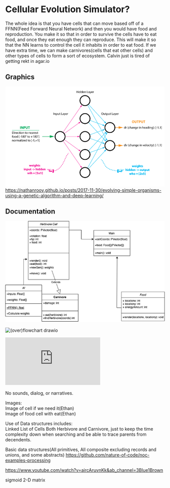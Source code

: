 # Cellular Evolution Simulator?
The whole idea is that you have cells that can move based off of a FFNN(Feed Forward Neural Network) and then you would have food and reproduction. You make it so that in order to survive the cells have to eat food, and once they eat enough they can reproduce. This will make it so that the NN learns to control the cell it inhabits in order to eat food. If we have extra time, we can make carnivores(cells that eat other cells) and other types of cells to form a sort of ecosystem. Calvin just is tired of getting rekt in agar.io

## Graphics
![Neural Network Example](https://github.com/CalvinWebb/A1GroupProject/blob/main/images/organism-neural-network.png)
https://nathanrooy.github.io/posts/2017-11-30/evolving-simple-organisms-using-a-genetic-algorithm-and-deep-learning/
## Documentation
![cellEvo](https://github.com/CalvinWebb/A1GroupProject/blob/main/images/cellEvo%20(1).jpg?raw=true)

![(over)flowchart drawio](https://user-images.githubusercontent.com/89152916/198042459-164802d0-2687-4ce7-8ca7-5016b3c6fdbf.png)

![Gantt chart](https://github.com/CalvinWebb/A1GroupProject/blob/main/images/Group%201%20CP2%20GANTT%20CHART%20TEMPLATE%20-%20Gantt%20Chart%20Template.pdf)

No sounds, dialog, or narratives.

Images:\
Image of cell if we need it(Ethan)\
Image of food cell with eat(Ethan)

Use of Data structures includes:\
Linked List of Cells Both Herbivore and Carnivore, just to keep the time complexity down when searching and be able to trace parents from decendents.

Basic data structures(All primitives, All composite excluding records and unions, and some abstracts) https://github.com/nature-of-code/noc-examples-processing

https://www.youtube.com/watch?v=aircAruvnKk&ab_channel=3Blue1Brown

sigmoid
2-D matrix
